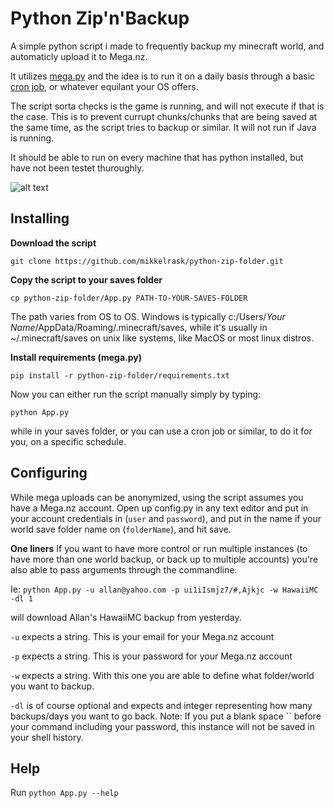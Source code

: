 # Python Zip'n'Backup

A simple python script i made to frequently backup my minecraft world, and automaticly upload it to Mega.nz.

It utilizes [mega.py](https://pypi.org/project/mega.py/ "mega.py on PyPi.org") and the idea is to run it on a daily basis through a basic [cron job](https://en.wikipedia.org/wiki/Cron "Cron on Wiki"), or whatever equilant your OS offers.

The script sorta checks is the game is running, and will not execute if that is the case. This is to prevent currupt chunks/chunks that are being saved at the same time, as the script tries to backup or similar. It will not run if Java is running.

It should be able to run on every machine that has python installed, but have not been testet thuroughly.

![alt text](https://i.imgur.com/LnSj5FN.png "Screenshot of Zip'n'Backup in termite")

## Installing

**Download the script**

`git clone https://github.com/mikkelrask/python-zip-folder.git`

**Copy the script to your saves folder**

`cp python-zip-folder/App.py PATH-TO-YOUR-SAVES-FOLDER`

The path varies from OS to OS. Windows is typically
c:/Users/_Your Name_/AppData/Roaming/.minecraft/saves, while it's usually in ~/.minecraft/saves on unix like systems, like MacOS or most linux distros.

**Install requirements (mega.py)**

`pip install -r python-zip-folder/requirements.txt`

Now you can either run the script manually simply by typing:

`python App.py`

while in your saves folder, or you can use a cron job or similar, to do it for you, on a specific schedule.

## Configuring

While mega uploads can be anonymized, using the script assumes you have a Mega.nz account. Open up config.py in any text editor and put in your account credentials in (`user` and `password`), and put in the name if your world save folder name on (`folderName`), and hit save.

**One liners**
If you want to have more control or run multiple instances (to have more than one world backup, or back up to multiple accounts) you're also able to pass arguments through the commandline.

Ie:
`python App.py -u allan@yahoo.com -p ui1iIsmjz7/#,Ajkjc -w HawaiiMC -dl 1`

will download Allan's HawaiiMC backup from yesterday.

`-u` expects a string. This is your email for your Mega.nz account

`-p` expects a string. This is your password for your Mega.nz account

`-w` expects a string. With this one you are able to define what folder/world you want to backup.

`-dl` is of course optional and expects and integer representing how many backups/days you want to go back.
Note: If you put a blank space `` before your command including your password, this instance will not be saved in your shell history.

## Help

Run `python App.py --help`
